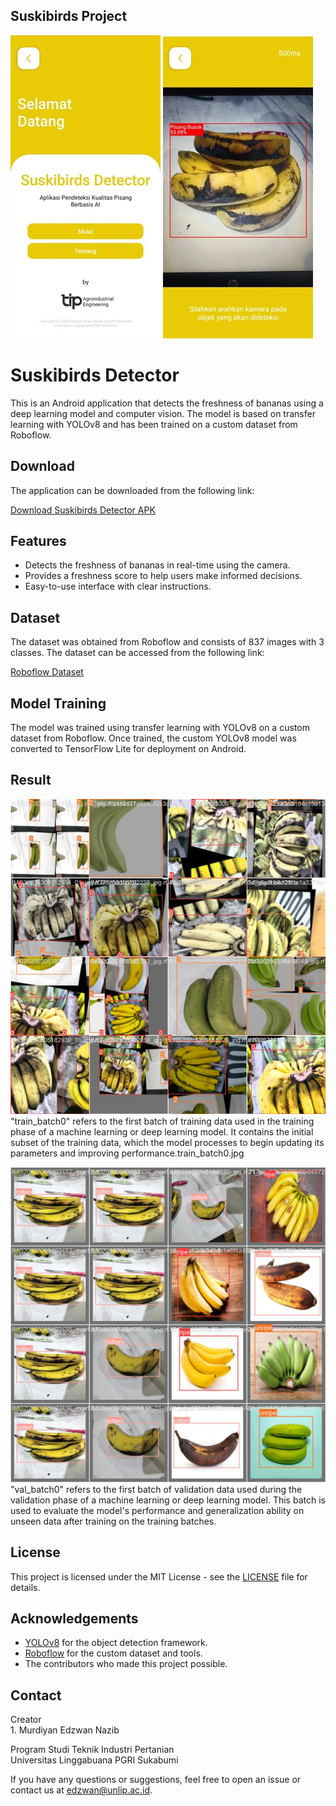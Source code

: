 ## Suskibirds Project

<p>
    <img src="home (1).jpeg" >
    <img src="test.jpg" >
</p>

# Suskibirds Detector

This is an Android application that detects the freshness of bananas using a deep learning model and computer vision. The model is based on transfer learning with YOLOv8 and has been trained on a custom dataset from Roboflow.

## Download

The application can be downloaded from the following link:

[Download Suskibirds Detector APK](https://drive.google.com/file/d/1nAx90cRNW7uFl48LB5bPSi6P9lzhuodu/view?usp=sharing)

## Features

- Detects the freshness of bananas in real-time using the camera.
- Provides a freshness score to help users make informed decisions.
- Easy-to-use interface with clear instructions.

## Dataset

The dataset was obtained from Roboflow and consists of 837 images with 3 classes. The dataset can be accessed from the following link:

[Roboflow Dataset](https://universe.roboflow.com/banana-7c0fs/banana-euhm9)

## Model Training

The model was trained using transfer learning with YOLOv8 on a custom dataset from Roboflow. Once trained, the custom YOLOv8 model was converted to TensorFlow Lite for deployment on Android.

## Result

  <p>
    <img src="train_batch0.jpg" >
      <train_batch0.jpg>
    "train_batch0" refers to the first batch of training data used in the training phase of a machine learning or deep learning model. It contains the initial subset of the training data, which the model processes to begin updating its parameters and improving performance.train_batch0.jpg</p>
    
          
 <p>
    <img src="val_batch0_labels.jpg" >
     <val_batch0_labels0.jpg>
     "val_batch0" refers to the first batch of validation data used during the validation phase of a machine learning or deep learning model. This batch is used to evaluate the model's performance and generalization ability on unseen data after training on the training batches.</p>
    
  
      


## License

This project is licensed under the MIT License - see the [LICENSE](LICENSE) file for details.

## Acknowledgements

- [YOLOv8](https://github.com/ultralytics/ultralytics) for the object detection framework.
- [Roboflow](https://roboflow.com/) for the custom dataset and tools.
- The contributors who made this project possible.

## Contact

<p>Creator<br>
1. Murdiyan Edzwan Nazib<p></p>

</p>Program Studi Teknik Industri Pertanian<br>Universitas Linggabuana PGRI Sukabumi</p>


If you have any questions or suggestions, feel free to open an issue or contact us at [edzwan@unlip.ac.id](mailto:your-email@edzwan@unlip.ac.id).

